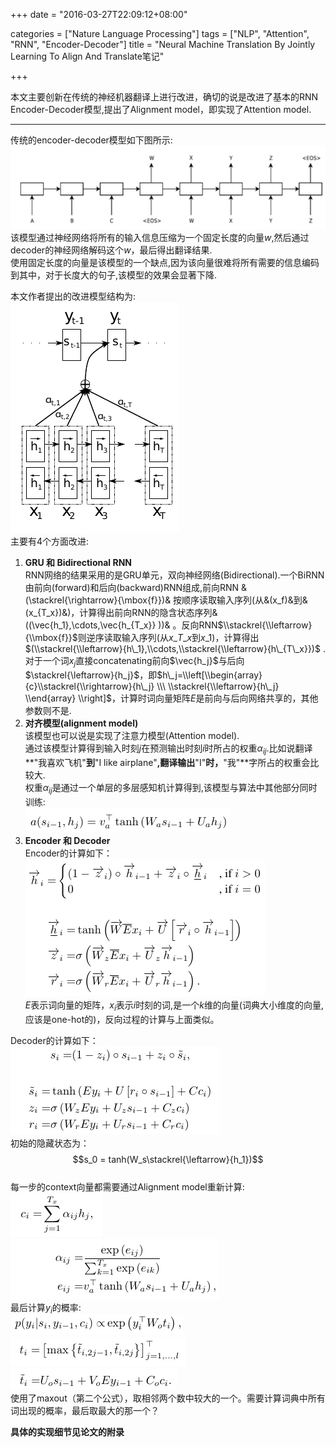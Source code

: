 +++
date = "2016-03-27T22:09:12+08:00"

categories = ["Nature Language Processing"]
tags = ["NLP", "Attention", "RNN", "Encoder-Decoder"]
title = "Neural Machine Translation By Jointly Learning To Align And Translate笔记"

+++

本文主要创新在传统的神经机器翻译上进行改进，确切的说是改进了基本的RNN Encoder-Decoder模型,提出了Alignment model，即实现了Attention model.
<!--more-->
----------
传统的encoder-decoder模型如下图所示:
![Alt text | center](/img/1458651310553.png)   
该模型通过神经网络将所有的输入信息压缩为一个固定长度的向量$w$,然后通过decoder的神经网络解码这个$w$，最后得出翻译结果.   
使用固定长度的向量是该模型的一个缺点,因为该向量很难将所有需要的信息编码到其中，对于长度大的句子,该模型的效果会显著下降.

本文作者提出的改进模型结构为:   
![Alt text | center](/img/1458651809449.png)   
主要有4个方面改进:   
1. **GRU 和 Bidirectional RNN**   
RNN网络的结果采用的是GRU单元，双向神经网络(Bidirectional).一个BiRNN由前向(forward)和后向(backward)RNN组成,前向RNN &(\stackrel{\rightarrow}{\mbox{f}})& 按顺序读取输入序列(从&(x\_f)&到&(x\_{T\_x})&)，计算得出前向RNN的隐含状态序列&((\\vec{h\_1},\\cdots,\\vec{h\_{T\_x}} ))& 。反向RNN$\\stackrel{\\leftarrow}{\\mbox{f}}$则逆序读取输入序列(从$x\_{T\_x}$到$x\_1$)，计算得出$(\\stackrel{\\leftarrow}{h\_1},\\cdots,\\stackrel{\\leftarrow}{h\_{T\_x}})$ .   
对于一个词$x_j$直接concatenating前向$\vec{h_j}$与后向$\stackrel{\leftarrow}{h_j}$，即$h\_j=\\left[\\begin{array}{c}\\stackrel{\\rightarrow}{h\_j}  \\\  \\stackrel{\\leftarrow}{h\_j}  \\end{array} \\right]$，计算时词向量矩阵$E$是前向与后向网络共享的，其他参数则不是.    
2. **对齐模型(alignment model)**   
该模型也可以说是实现了注意力模型(Attention model).   
通过该模型计算得到输入时刻$j$在预测输出时刻$i$时所占的权重$\alpha _{ij}$.比如说翻译**"我喜欢飞机"**到**"I like airplane"**,翻译输出**"I"**时，**"我"**字所占的权重会比较大.   
权重$\alpha _{ij}$是通过一个单层的多层感知机计算得到,该模型与算法中其他部分同时训练:   
![Alt text | center](/img/1458736905308.png)   
3. **Encoder 和 Decoder**   
Encoder的计算如下：   
![Alt text | center](/img/1458737365201.png)   
$E$表示词向量的矩阵，$x_i$表示$i$时刻的词,是一个$k$维的向量(词典大小维度的向量,应该是one-hot的)，反向过程的计算与上面类似。   

Decoder的计算如下：   
![Alt text | center](/img/1458737469906.png)   
初始的隐藏状态为：$$s_0 = tanh(W_s\stackrel{\leftarrow}{h_1})$$   
每一步的context向量都需要通过Alignment model重新计算:   
![Alt text | center](/img/1458738176634.png)   
![Alt text | center](/img/1458738239955.png)   
最后计算$y_i$的概率:   
![Alt text | center](/img/1458738415785.png)   
![Alt text | center](/img/1458738447372.png)   
![Alt text | center](/img/1458738462004.png)   
使用了maxout（第二个公式），取相邻两个数中较大的一个。需要计算词典中所有词出现的概率，最后取最大的那一个？


**具体的实现细节见论文的附录**

